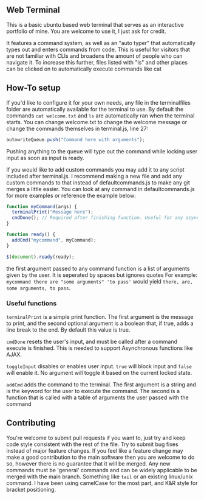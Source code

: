 ## Web Terminal

This is a basic ubuntu based web terminal that serves as an interactive portfolio of mine.
You are welcome to use it, I just ask for credit.


It features a command system, as well as an "auto typer" that automatically types out and enters commands from code.
This is useful for visitors that are not familiar with CLIs and broadens the amount of people who can navigate it.
To increase this further, files listed with "ls" and other places can be clicked on to automatically execute commands like cat

## How-To setup

If you'd like to configure it for your own needs, any file in the terminalfiles folder are automatically available for the terminal to use.
By default the commands `cat welcome.txt` and `ls` are automatically ran when the terminal starts. You can change welcome.txt to change the welcome message or change the commands themselves in terminal.js, line 27:

```js
autowriteQueue.push("Command here with arguments");
```

Pushing anything to the queue will type out the command while locking user input as soon as input is ready.


If you would like to add custom commands you may add it to any script included after terminal.js. I recommend making a new file and add any custom commands to that instead of defaultcommands.js to make any git merges a little easier.
You can look at any command in defaultcommands.js for more examples or reference the example below:

```js
function myCommand(args) {
  terminalPrint("Message here");
  cmdDone(); // Required after finishing function. Useful for any asynchronous functions. (ie. AJAX)
}

function ready() {
  addCmd("mycommand", myCommand);
}

$(document).ready(ready);
```

the first argument passed to any command function is a list of arguments given by the user. It is seperated by spaces but ignores quotes
For example: `mycommand there are "some arguments" 'to pass'` would yield `there, are, some arguments, to pass`.

### Useful functions

`terminalPrint` is a simple print function. The first argument is the message to print, and the second optional argument is a boolean that, if true, adds a line break to the end. By default this value is true.

`cmdDone` resets the user's input, and must be called after a command execute is finished. This is needed to support Asynchronous functions like AJAX.

`toggleInput` disables or enables user input. `true` will block input and `false` will enable it. No argument will toggle it based on the current locked state.

`addCmd` adds the command to the terminal. The first argument is a string and is the keyword for the user to execute the command. The second is a function that is called with a table of arguments the user passed with the command


## Contributing

You're welcome to submit pull requests if you want to, just try and keep code style consistent with the rest of the file.
Try to submit bug fixes instead of major feature changes. If you feel like a feature change may make a good contribution to the main software then you are welcome to do so, however there is no guarantee that it will be merged. Any new commands must be 'general' commands and can be widely applicable to be merged with the main branch. Something like `tail` or an existing linux/unix command.
I have been using camelCase for the most part, and K&R style for bracket positioning.
